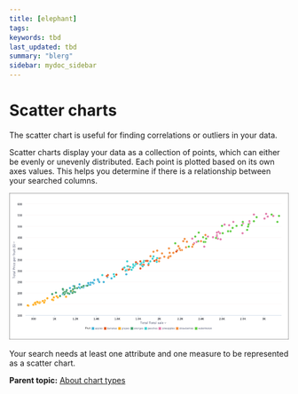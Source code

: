 ```yaml
---
title: [elephant]
tags: 
keywords: tbd
last_updated: tbd
summary: "blerg"
sidebar: mydoc_sidebar
---
```

# Scatter charts

The scatter chart is useful for finding correlations or outliers in your data.

Scatter charts display your data as a collection of points, which can either be evenly or unevenly distributed. Each point is plotted based on its own axes values. This helps you determine if there is a relationship between your searched columns.

 ![](/pages/images/scatter_chart_example.png "Scatter chart example") 

Your search needs at least one attribute and one measure to be represented as a scatter chart.

**Parent topic:** [About chart types](../../../pages/end_user_guide/end_user_search/about_chart_types.html)

